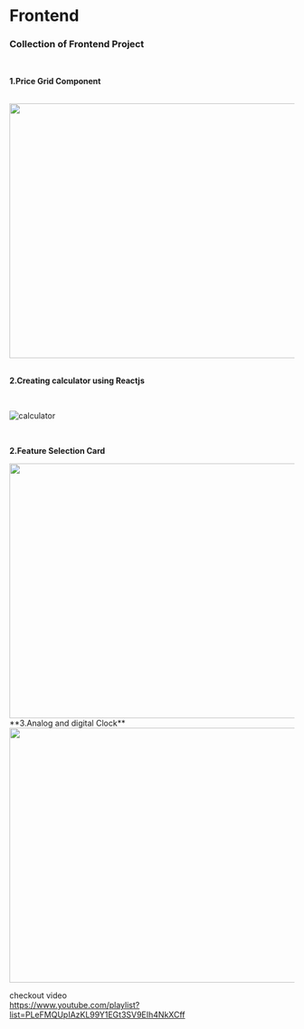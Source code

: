 # Frontend
### Collection of Frontend Project
<br/>

**1.Price Grid Component**

<br/>

<a href="https://user-images.githubusercontent.com/46397975/118389355-54697f80-b649-11eb-9639-beeb9840d0a7.png">
<img height="450" width="700" src="https://user-images.githubusercontent.com/46397975/118389355-54697f80-b649-11eb-9639-beeb9840d0a7.png">
</a>

<br/>
<br/>

**2.Creating calculator using Reactjs**

<br/>

![calculator](https://user-images.githubusercontent.com/46397975/118389936-22a5e800-b64c-11eb-8446-7508b84640d4.gif)

<br/>

**2.Feature Selection Card**

<a href="https://user-images.githubusercontent.com/46397975/118743732-a6d9b480-b872-11eb-929a-79f983f5df18.png">
<img height="450" width="700" src="https://user-images.githubusercontent.com/46397975/118743732-a6d9b480-b872-11eb-929a-79f983f5df18.png">
</a>


<br/>
**3.Analog and digital Clock**

<a href="https://user-images.githubusercontent.com/46397975/119145398-50829680-ba69-11eb-81c6-81a7d80e7781.png">
<img height="450" width="700" src="https://user-images.githubusercontent.com/46397975/119145398-50829680-ba69-11eb-81c6-81a7d80e7781.png">
</a>

<br/>

checkout video
<br/>
https://www.youtube.com/playlist?list=PLeFMQUpIAzKL99Y1EGt3SV9EIh4NkXCff




